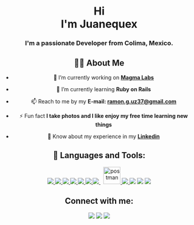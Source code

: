 <h1 align="center">Hi <br> I'm Juanequex</h1>
<h3 align="center">I'm a passionate Developer from Colima, Mexico.</h3>
<div align="center"> <table border="0" cellpadding="0" cellspacing="0" style="width:400px;background-repeat:no-repeat;height:152px;border-radius:15px;background-size:cover;border-spacing:0px;color:rgb(0,0,0);font-family:Lato,Arial,San-serif;line-height:20px;table-layout:fixed;background-image:url('https://blog.magmalabs.io/wp-content/uploads/2022/04/Background.png')">


## 🙋‍♂️ About Me

- 🔭 I’m currently working on **[Magma Labs](https://www.magmalabs.io/)**

- 🌱 I’m currently learning **Ruby on Rails**

- 📫 Reach to me by my **E-mail: ramon.g.uz37@gmail.com**

- ⚡ Fun fact **I take photos and I like enjoy my free time learning new things**

- 📄 Know about my experience in my **[Linkedin](https://www.linkedin.com/in/juan-ram%C3%B3n-guzm%C3%A1n-aguilar-084a42176/)**

## 🚀 Languages and Tools:

<p align="center">
    <a href="https://www.ruby-lang.org/es/" target="_blank"><img src="https://img.icons8.com/color/48/fa314a/ruby-programming-language.png"/> </a>
    <a href="https://rubyonrails.org/" target="_blank"> <img src="https://img.icons8.com/windows/48/fa314a/ruby-on-rails.png"/> </a>
    <a href="https://reactjs.org/" target="_blank"> <img src="https://img.icons8.com/color/48/000000/react-native.png"/> </a>
    <a href="https://developer.mozilla.org/en-US/docs/Web/JavaScript" target="_blank"> <img src="https://img.icons8.com/color/48/000000/javascript.png"/> </a>
    <a href="https://www.w3.org/html/" target="_blank"> <img src="https://img.icons8.com/color/48/000000/html-5.png"/> </a>
    <a href="https://sass-lang.com/" target="_blank"> <img src="https://img.icons8.com/color/48/000000/sass.png"/> </a>
    <a style="padding-right:8px;" href="https://www.postgresql.org/" target="_blank"> <img src="https://img.icons8.com/color/48/000000/postgreesql.png"/> </a>
    <a href="https://postman.com" target="_blank"> <img src="https://www.vectorlogo.zone/logos/getpostman/getpostman-icon.svg" alt="postman" width="45" height="45"/> </a>
    <a href="https://git-scm.com/" target="_blank"> <img src="https://img.icons8.com/color/48/000000/git.png"/> </a>
    <a href="https://www.figma.com/" target="_blank"> <img src="https://img.icons8.com/color/48/000000/figma--v1.png"/></a>
    <a href="https://www.heroku.com/" target="_blank"> <img src="https://img.icons8.com/color/48/fa314a/heroku.png"/></a>
    <a href="https://ubuntu.com/" target="_blank"> <img src="https://img.icons8.com/color/48/000000/ubuntu--v1.png"/></a>
</p>

## Connect with me:
<p align="center">
<a href = "https://www.linkedin.com/in/juan-ram%C3%B3n-guzm%C3%A1n-aguilar-084a42176/"><img src="https://img.icons8.com/fluent/48/000000/linkedin.png"/></a>
<a href = "https://twitter.com/juanequeX"><img src="https://img.icons8.com/fluent/48/000000/twitter.png"/></a>
<a href = "https://www.instagram.com/juanequex/"><img src="https://img.icons8.com/fluent/48/000000/instagram-new.png"/></a>
</p>
